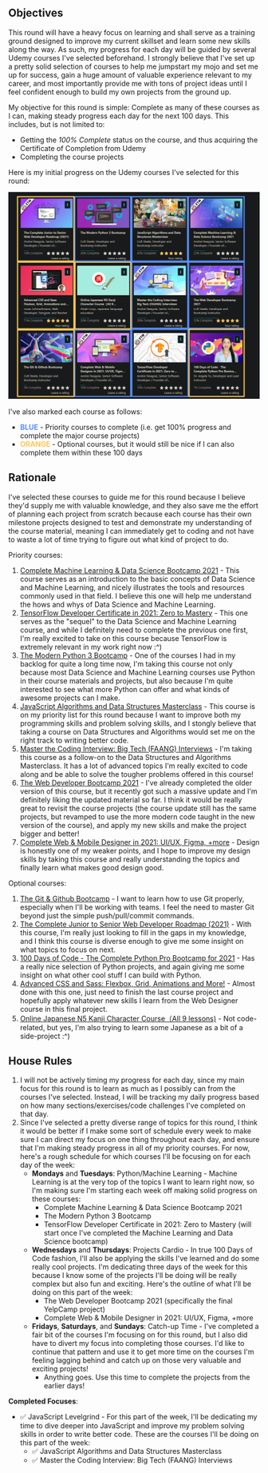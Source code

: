 ## Objectives

This round will have a heavy focus on learning and shall serve as a training ground designed to improve my current skillset and learn some new skills along the way. As such, my progress for each day will be guided by several Udemy courses I've selected beforehand. I strongly believe that I've set up a pretty solid selection of courses to help me jumpstart my mojo and set me up for success, gain a huge amount of valuable experience relevant to my career, and most importantly provide me with tons of project ideas until I feel confident enough to build my own projects from the ground up.

My objective for this round is simple: Complete as many of these courses as I can, making steady progress each day for the next 100 days. This includes, but is not limited to:

- Getting the _100% Complete_ status on the course, and thus acquiring the Certificate of Completion from Udemy
- Completing the course projects

Here is my initial progress on the Udemy courses I've selected for this round:

![](./img/initial-progress.png)

I've also marked each course as follows:

- **<span style="color:#588dfd">BLUE</span>** - Priority courses to complete (i.e. get 100% progress and complete the major course projects)
- **<span style="color:#fdc757">ORANGE</span>** - Optional courses, but it would still be nice if I can also complete them within these 100 days

## Rationale

I've selected these courses to guide me for this round because I believe they'd supply me with valuable knowledge, and they also save me the effort of planning each project from scratch because each course has their own milestone projects designed to test and demonstrate my understanding of the course material, meaning I can immediately get to coding and not have to waste a lot of time trying to figure out what kind of project to do.

Priority courses:

1. [Complete Machine Learning & Data Science Bootcamp 2021](https://www.udemy.com/course/complete-machine-learning-and-data-science-zero-to-mastery/) - This course serves as an introduction to the basic concepts of Data Science and Machine Learning, and nicely illustrates the tools and resources commonly used in that field. I believe this one will help me understand the hows and whys of Data Science and Machine Learning.
2. [TensorFlow Developer Certificate in 2021: Zero to Mastery](https://www.udemy.com/course/tensorflow-developer-certificate-machine-learning-zero-to-mastery/) - This one serves as the "sequel" to the Data Science and Machine Learning course, and while I definitely need to complete the previous one first, I'm really excited to take on this course because TensorFlow is extremely relevant in my work right now :^)
3. [The Modern Python 3 Bootcamp](https://www.udemy.com/course/the-modern-python3-bootcamp/) - One of the courses I had in my backlog for quite a long time now, I'm taking this course not only because most Data Science and Machine Learning courses use Python in their course materials and projects, but also because I'm quite interested to see what more Python can offer and what kinds of awesome projects can I make.
4. [JavaScript Algorithms and Data Structures Masterclass](https://www.udemy.com/course/js-algorithms-and-data-structures-masterclass/) - This course is on my priority list for this round because I want to improve both my programming skills and problem solving skills, and I stongly believe that taking a course on Data Structures and Algorithms would set me on the right track to writing better code.
5. [Master the Coding Interview: Big Tech (FAANG) Interviews](https://www.udemy.com/course/master-the-coding-interview-big-tech-faang-interviews/) - I'm taking this course as a follow-on to the Data Structures and Algorithms Masterclass. It has a lot of advanced topics I'm really excited to code along and be able to solve the tougher problems offered in this course!
6. [The Web Developer Bootcamp 2021](https://www.udemy.com/course/the-web-developer-bootcamp/) - I've already completed the older version of this course, but it recently got such a massive update and I'm definitely liking the updated material so far. I think it would be really great to revisit the course projects (the course update still has the same projects, but revamped to use the more modern code taught in the new version of the course), and apply my new skills and make the project bigger and better!
7. [Complete Web & Mobile Designer in 2021: UI/UX, Figma, +more](https://www.udemy.com/course/complete-web-designer-mobile-designer-zero-to-mastery/) - Design is honestly one of my weaker points, and I hope to improve my design skills by taking this course and really understanding the topics and finally learn what makes good design good.

Optional courses:

1. [The Git & Github Bootcamp](https://www.udemy.com/course/git-and-github-bootcamp/) - I want to learn how to use Git properly, especially when I'll be working with teams. I feel the need to master Git beyond just the simple push/pull/commit commands.
2. [The Complete Junior to Senior Web Developer Roadmap (2021)](https://www.udemy.com/course/the-complete-junior-to-senior-web-developer-roadmap/) - With this course, I'm really just looking to fill in the gaps in my knowledge, and I think this course is diverse enough to give me some insight on what topics to focus on next.
3. [100 Days of Code - The Complete Python Pro Bootcamp for 2021](https://www.udemy.com/course/100-days-of-code/) - Has a really nice selection of Python projects, and again giving me some insight on what other cool stuff I can build with Python.
4. [Advanced CSS and Sass: Flexbox, Grid, Animations and More!](https://www.udemy.com/course/advanced-css-and-sass/) - Almost done with this one, just need to finish the last course project and hopefully apply whatever new skills I learn from the Web Designer course in this final project.
5. [Online Japanese N5 Kanji Character Course（All 9 lessons)](https://www.udemy.com/course/online-japanese-kanji-character-course/) - Not code-related, but yes, I'm also trying to learn some Japanese as a bit of a side-project :^)

## House Rules

1. I will not be actively timing my progress for each day, since my main focus for this round is to learn as much as I possibly can from the courses I've selected. Instead, I will be tracking my daily progress based on how many sections/exercises/code challenges I've completed on that day.
2. Since I've selected a pretty diverse range of topics for this round, I think it would be better if I make some sort of schedule every week to make sure I can direct my focus on one thing throughout each day, and ensure that I'm making steady progress in all of my priority courses. For now, here's a rough schedule for which courses I'll be focusing on for each day of the week:
   - **Mondays** and **Tuesdays**: Python/Machine Learning - Machine Learning is at the very top of the topics I want to learn right now, so I'm making sure I'm starting each week off making solid progress on these courses:
     - Complete Machine Learning & Data Science Bootcamp 2021
     - The Modern Python 3 Bootcamp
     - TensorFlow Developer Certificate in 2021: Zero to Mastery (will start once I've completed the Machine Learning and Data Science bootcamp)
   - **Wednesdays** and **Thursdays**: Projects Cardio - In true 100 Days of Code fashion, I'll also be applying the skills I've learned and do some really cool projects. I'm dedicating three days of the week for this because I know some of the projects I'll be doing will be really complex but also fun and exciting. Here's the outline of what I'll be doing on this part of the week:
     - The Web Developer Bootcamp 2021 (specifically the final YelpCamp project)
     - Complete Web & Mobile Designer in 2021: UI/UX, Figma, +more
   - **Fridays**, **Saturdays**, and **Sundays**: Catch-up Time - I've completed a fair bit of the courses I'm focusing on for this round, but I also did have to divert my focus into completing those courses. I'd like to continue that pattern and use it to get more time on the courses I'm feeling lagging behind and catch up on those very valuable and exciting projects!
     - Anything goes. Use this time to complete the projects from the earlier days!

**Completed Focuses**:

- ✅ JavaScript Levelgrind - For this part of the week, I'll be dedicating my time to dive deeper into JavaScript and improve my problem solving skills in order to write better code. These are the courses I'll be doing on this part of the week:
  - ✅ JavaScript Algorithms and Data Structures Masterclass
  - ✅ Master the Coding Interview: Big Tech (FAANG) Interviews
